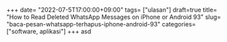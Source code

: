 +++
date= "2022-07-5T17:00:00+09:00"
tags= ["ulasan"]
draft=true
title= "How to Read Deleted WhatsApp Messages on iPhone or Android        93"
slug= "baca-pesan-whatsapp-terhapus-iphone-android-93"
categories= ["software, aplikasi"]
+++
asd
